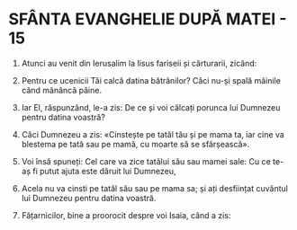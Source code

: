 # SFÂNTA EVANGHELIE DUPĂ MATEI - 15

<!-- CAP. 15 Spălarea mâinilor. Femeia cananeeancă. Săturarea celor patru mii de oameni. -->

1. Atunci au venit din Ierusalim la Iisus fariseii și cărturarii, zicând:

2. Pentru ce ucenicii Tăi calcă datina bătrânilor? Căci nu-și spală mâinile când mănâncă pâine.

3. Iar El, răspunzând, le-a zis: De ce și voi călcați porunca lui Dumnezeu pentru datina voastră?

4. Căci Dumnezeu a zis: «Cinstește pe tatăl tău și pe mama ta, iar cine va blestema pe tată sau pe mamă, cu moarte să se sfârșească».

5. Voi însă spuneți: Cel care va zice tatălui său sau mamei sale: Cu ce te-aș fi putut ajuta este dăruit lui Dumnezeu,

6. Acela nu va cinsti pe tatăl său sau pe mama sa; și ați desființat cuvântul lui Dumnezeu pentru datina voastră.

7. Fățarnicilor, bine a proorocit despre voi Isaia, când a zis: